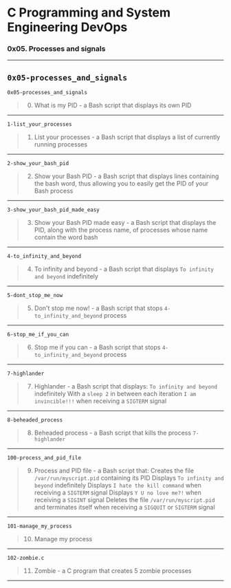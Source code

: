 # C Programming and System Engineering DevOps
### 0x05. Processes and signals
---
`0x05-processes_and_signals`
---
`0x05-processes_and_signals`
> 0. What is my PID - a Bash script that displays its own PID
---
`1-list_your_processes`
> 1. List your processes - a Bash script that displays a list of currently running processes
---
`2-show_your_bash_pid`
> 2. Show your Bash PID - a Bash script that displays lines containing the bash word, thus allowing you to easily get the PID of your Bash process
---
`3-show_your_bash_pid_made_easy`
> 3. Show your Bash PID made easy - a Bash script that displays the PID, along with the process name, of processes whose name contain the word bash
---
`4-to_infinity_and_beyond`
> 4. To infinity and beyond - a Bash script that displays `To infinity and beyond` indefinitely
---
`5-dont_stop_me_now`
> 5. Don't stop me now! - a Bash script that stops `4-to_infinity_and_beyond` process
---
`6-stop_me_if_you_can`
> 6. Stop me if you can - a Bash script that stops `4-to_infinity_and_beyond` process
---
`7-highlander`
> 7. Highlander - a Bash script that displays:
> `To infinity and beyond` indefinitely
> With a `sleep 2` in between each iteration
> `I am invincible!!!` when receiving a `SIGTERM` signal
---
`8-beheaded_process`
> 8. Beheaded process - a Bash script that kills the process `7-highlander`
---
`100-process_and_pid_file`
> 9. Process and PID file - a Bash script that:
> Creates the file `/var/run/myscript.pid` containing its PID
> Displays `To infinity and beyond` indefinitely
> Displays `I hate the kill command` when receiving a `SIGTERM` signal
> Displays `Y U no love me?!` when receiving a `SIGINT` signal
> Deletes the file `/var/run/myscript.pid` and terminates itself when receiving a `SIGQUIT` or `SIGTERM` signal
---
`101-manage_my_process`
> 10. Manage my process
---
`102-zombie.c`
> 11. Zombie -  a C program that creates 5 zombie processes
---
